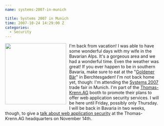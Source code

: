 ```yaml
---
name: systems-2007-in-munich

title: Systems 2007 in Munich
time: 2007-10-24 14:29:00 Z
categories:
  - Security
---
```


<img style="float:left; margin:0 10px 10px 0;cursor:pointer; cursor:hand;width: 200px;" src="http://media.nmm.de/70/systemslogo120_17347270.jpg" border="0" alt="" />
I'm back from vacation! I was able to have some wonderful days with my wife in the Bavarian Alps. It's a gorgeous area and we had a wonderful time. Even the weather was great! If you ever happen to be in southern Bavaria, make sure to eat at the "<a href="http://www.gasthof-goldener-baer.de/">Goldener Bär</a>" in Berchtesgaden!
I'm not back home yet, though: I'm attending the <a href="http://www.systems.de">Systems 2007</a> trade fair in Munich. I'm part of the <a href="http://www.thomas-krenn.com">Thomas-Krenn.AG</a> booth to promote their plans to offer web application security services. I will be here until Friday, possibly only Thursday.
I will be back in Bavaria in two weeks, though, to give a <a href="http://www.thomas-krenn.com/de/news-jobs/security-day.html">talk about web application security</a> at the Thomas-Krenn.AG headquarters on November 14th.
